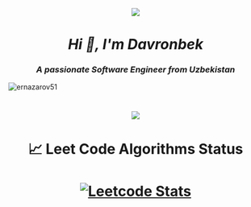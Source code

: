 
<p align="center"><img src="https://github-readme-quotes-bay.vercel.app/quote?theme=dark&animation=grow_out_in"></p>
<h1 align="center"><em><strong>Hi 👋, I'm Davronbek</strong></em></h1>
<h3 align="center"><em>A passionate Software Engineer from Uzbekistan</em></h3>
<p align="center">
</p>
<p>
<p align="left"> <img src="https://komarev.com/ghpvc/?username=ernazarov51&label=Profile%20views&color=0e75b6&style=flat" alt="ernazarov51" /> </p>
<h1 align="center"><img src="https://profile-readme-generator.com/assets/snake.svg"</h1>
</p>





















<h1 align="center">📈 Leet Code Algorithms Status</h1>
<h1 align="center">
    <a href="https://leetcode.com/u/warcraft1505/">
        <img src="https://leetcard.jacoblin.cool/warcraft1505?theme=dark" alt="Leetcode Stats">
    </a>
</h1>
